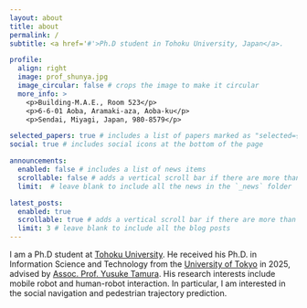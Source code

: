 ```yaml
---
layout: about
title: about
permalink: /
subtitle: <a href='#'>Ph.D student in Tohoku University, Japan</a>.

profile:
  align: right
  image: prof_shunya.jpg
  image_circular: false # crops the image to make it circular
  more_info: >
    <p>Building-M.A.E., Room 523</p>
    <p>6-6-01 Aoba, Aramaki-aza, Aoba-ku</p>
    <p>Sendai, Miyagi, Japan, 980-8579</p>

selected_papers: true # includes a list of papers marked as "selected={true}"
social: true # includes social icons at the bottom of the page

announcements:
  enabled: false # includes a list of news items
  scrollable: false # adds a vertical scroll bar if there are more than 3 news items
  limit:  # leave blank to include all the news in the `_news` folder

latest_posts:
  enabled: true
  scrollable: true # adds a vertical scroll bar if there are more than 3 new posts items
  limit: 3 # leave blank to include all the blog posts
---
```


<!-- Write your biography here. Tell the world about yourself. Link to your favorite [subreddit](http://reddit.com). You can put a picture in, too. The code is already in, just name your picture `prof_pic.jpg` and put it in the `img/` folder. -->
I am a Ph.D student at [Tohoku University](https://www.eng.tohoku.ac.jp/english/). He received his Ph.D. in Information Science and Technology from the [University of Tokyo](https://www.u-tokyo.ac.jp/) in 2025, advised by [Assoc. Prof. Yusuke Tamura](https://scholar.google.co.jp/citations?user=Z1PbGrMAAAAJ). His research interests include mobile robot and human-robot interaction. In particular, I am interested in the social navigation and pedestrian trajectory prediction.

<!-- Put your address / P.O. box / other info right below your picture. You can also disable any of these elements by editing `profile` property of the YAML header of your `_pages/about.md`. Edit `_bibliography/papers.bib` and Jekyll will render your [publications page](/al-folio/publications/) automatically. -->

<!-- Link to your social media connections, too. This theme is set up to use [Font Awesome icons](https://fontawesome.com/) and [Academicons](https://jpswalsh.github.io/academicons/), like the ones below. Add your Facebook, Twitter, LinkedIn, Google Scholar, or just disable all of them. -->
